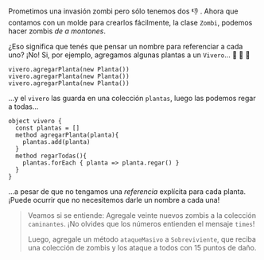 Prometimos una invasión zombi pero sólo tenemos dos :-1: . Ahora que contamos con un molde para crearlos fácilmente, la clase `Zombi`, podemos hacer zombis _de a montones_.

¿Eso significa que tenés que pensar un nombre para referenciar a cada uno? ¡No! Si, por ejemplo, agregamos algunas plantas a un `Vivero`... :hibiscus: :rose: :sunflower:

```wollok
vivero.agregarPlanta(new Planta())
vivero.agregarPlanta(new Planta())
vivero.agregarPlanta(new Planta())
```

...y el `vivero` las guarda en una colección `plantas`, luego las podemos regar a todas...


```wollok
object vivero {
  const plantas = []
  method agregarPlanta(planta){
    plantas.add(planta)
  }
  method regarTodas(){
    plantas.forEach { planta => planta.regar() }
  }
}
```

...a pesar de que no tengamos una _referencia_ explícita para cada planta. ¡Puede ocurrir que no necesitemos darle un nombre a cada una!

> Veamos si se entiende: Agregale veinte nuevos zombis a la colección `caminantes`. ¡No olvides que los números entienden el mensaje `times`!
>
> Luego, agregale un método `ataqueMasivo` a `Sobreviviente`, que reciba una colección de zombis y los ataque a todos con 15 puntos de daño.